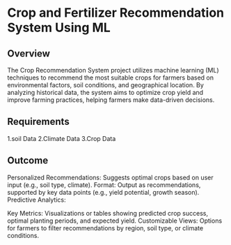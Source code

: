 # Crop  and  Fertilizer Recommendation System Using ML

## Overview
The Crop Recommendation System project utilizes machine learning (ML) techniques to recommend the most suitable crops for farmers based on environmental factors, soil conditions, and geographical location. By analyzing historical data, the system aims to optimize crop yield and improve farming practices, helping farmers make data-driven decisions.

## Requirements
1.soil Data 2.Climate Data 3.Crop Data

## Outcome

Personalized Recommendations: Suggests optimal crops based on user input (e.g., soil type, climate).
Format: Output as recommendations, supported by key data points (e.g., yield potential, growth season).
Predictive Analytics:

Key Metrics: Visualizations or tables showing predicted crop success, optimal planting periods, and expected yield.
Customizable Views: Options for farmers to filter recommendations by region, soil type, or climate conditions.

